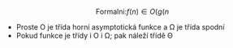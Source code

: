 $$
\text{Formalni:} f(n)\in O(g(n
$$
- Proste O je třída horní asymptotická funkce a Ω je třída spodní
- Pokud  funkce je třídy i O i Ω; pak náleží třídě Θ

